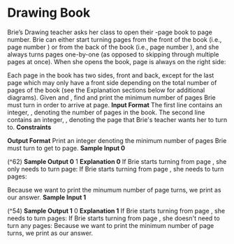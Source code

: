 # Drawing Book

Brie’s Drawing teacher asks her class to open their -page book to page number. Brie can either start
turning pages from the front of the book (i.e., page number ) or from the back of the book (i.e., page
number ), and she always turns pages one-by-one (as opposed to skipping through multiple pages at
once). When she opens the book, page is always on the right side:

Each page in the book has two sides, front and back, except for the last page which may only have a front
side depending on the total number of pages of the book (see the Explanation sections below for
additional diagrams).
Given and , find and print the minimum number of pages Brie must turn in order to arrive at page.
**Input Format**
The first line contains an integer, , denoting the number of pages in the book.
The second line contains an integer, , denoting the page that Brie's teacher wants her to turn to.
**Constraints**

**Output Format**
Print an integer denoting the minimum number of pages Brie must turn to get to page.
**Sample Input 0**

(^62)
**Sample Output 0**
1
**Explanation 0**
If Brie starts turning from page , she only needs to turn page:
If Brie starts turning from page , she needs to turn pages:


Because we want to print the minumum number of page turns, we print as our answer.
**Sample Input 1**

(^54)
**Sample Output 1**
0
**Explanation 1**
If Brie starts turning from page , she needs to turn pages:
If Brie starts turning from page , she doesn't need to turn any pages:
Because we want to print the minimum number of page turns, we print as our answer.


